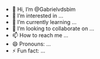 - 👋 Hi, I’m @Gabrielvdsbim
- 👀 I’m interested in ...
- 🌱 I’m currently learning ...
- 💞️ I’m looking to collaborate on ...
- 📫 How to reach me ...
- 😄 Pronouns: ...
- ⚡ Fun fact: ...

<!---
Gabrielvdsbim/Gabrielvdsbim is a ✨ special ✨ repository because its `README.md` (this file) appears on your GitHub profile.
You can click the Preview link to take a look at your changes.
--->
